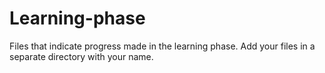 # Learning-phase
Files that indicate progress made in the learning phase. Add your files in a separate directory with your name.
